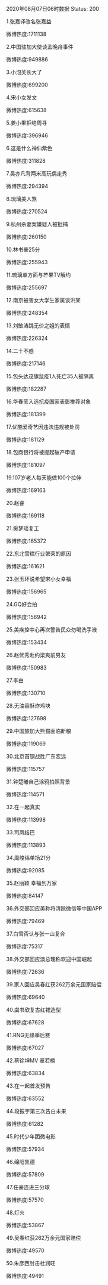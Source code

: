 2020年08月07日06时数据
Status: 200

1.张嘉译改名张嘉益

微博热度:1711138

2.中国驻加大使谈孟晚舟事件

微博热度:949886

3.小泡芙长大了

微博热度:699200

4.宋小女发文

微博热度:615638

5.姜小果拒绝周寻

微博热度:396946

6.这是什么神仙紫色

微博热度:311828

7.吴亦凡背两米高玩偶走秀

微博热度:294394

8.琉璃美人煞

微博热度:270524

9.杭州杀妻案嫌疑人被批捕

微博热度:260150

10.林书豪25分

微博热度:255943

11.琉璃单方面与芒果TV解约

微博热度:255697

12.南京被害女大学生家属谈洪某

微博热度:248354

13.刘敏涛跳无价之姐的表情

微博热度:226324

14.二十不惑

微博热度:217146

15.包头达茂旗鼠疫1人死亡35人被隔离

微博热度:182287

16.华春莹入选抗疫国家表彰推荐对象

微博热度:181399

17.优酷爱奇艺因违法违规被处罚

微博热度:181129

18.包商银行将被提起破产申请

微博热度:181097

19.107岁老人每天能做100个拉伸

微博热度:169163

20.赵睿

微博热度:169118

21.奚梦瑶复工

微博热度:165372

22.东北雪糕行业繁荣的原因

微博热度:161621

23.张玉环说希望宋小女幸福

微博热度:156965

24.GQ好会拍

微博热度:156942

25.美疾控中心再次警告民众勿喝洗手液

微博热度:153434

26.赵优秀赴约梁爽前男友

微博热度:150983

27.李由

微博热度:130710

28.无油香酥炸鸡块

微博热度:127698

29.中国旅加大熊猫面临断粮

微博热度:119069

30.北京首钢战胜广东宏远

微博热度:115757

31.钟楚曦自己涂鸦拍照背景

微博热度:114571

32.在一起真实

微博热度:113998

33.司凤结巴

微博热度:113893

34.周峻纬单场21分

微博热度:92085

35.赵丽颖 幸福到万家

微博热度:84147

36.外交部回应美称将清除微信等中国APP

微博热度:79469

37.白雪否认与张一山复合

微博热度:75317

38.外交部回应澳总理称欢迎中国崛起

微博热度:72636

39.家人回应吴春红获262万余元国家赔偿

微博热度:69640

40.虞书欣复古红裙造型

微博热度:67628

41.RNG无缘季后赛

微博热度:67027

42.蔡徐坤MV 章若楠

微博热度:63834

43.在一起首发预告

微博热度:63552

44.段振宇第三次告白未果

微博热度:61282

45.时代少年团微电影

微博热度:57934

46.绵阳凯德

微博热度:57809

47.任豪连进三分球

微博热度:57570

48.灯火

微博热度:53867

49.吴春红获262万余元国家赔偿

微博热度:49570

50.朱彦西肘击杜润旺

微博热度:49491


